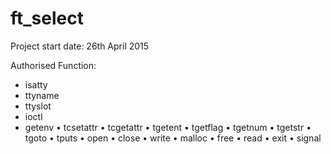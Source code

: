 # ft_select
Project start date: 26th April 2015

Authorised Function:

- isatty
- ttyname
- ttyslot
- ioctl
- getenv
• tcsetattr
• tcgetattr
• tgetent
• tgetflag
• tgetnum
• tgetstr
• tgoto
• tputs
• open
• close
• write
• malloc
• free
• read
• exit
• signal
